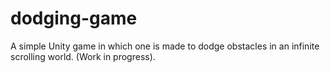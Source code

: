 # dodging-game
A simple Unity game in which one is made to dodge obstacles in an infinite scrolling world. (Work in progress).
